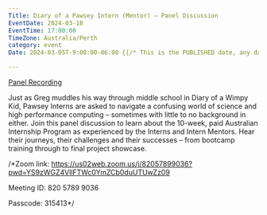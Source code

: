 ```yaml
---
Title: Diary of a Pawsey Intern (Mentor) – Panel Discussion
EventDate: 2024-03-18
EventTime: 17:00:00
TimeZone: Australia/Perth
category: event
Date: 2024-03-05T-9:00:00-06:00 {{/* This is the PUBLISHED date, any date in the future will not be published to the deployed website */}}

---
```


[Panel Recording](https://youtu.be/sUDYZmtJnfQ)

Just as Greg muddles his way through middle school in Diary of a Wimpy Kid,
Pawsey Interns are asked to navigate a confusing world of science and high performance computing – sometimes with little to no background in either.
Join this panel discussion to learn about the 10-week, paid Australian Internship Program as experienced by the Interns and Intern Mentors.
Hear their journeys, their challenges and their successes – from bootcamp training through to final project showcase. 

/*Zoom link: https://us02web.zoom.us/j/82057899036?pwd=YS9zWGZ4VllFTWc0YmZCb0duUTUwZz09

Meeting ID: 820 5789 9036

Passcode: 315413*/
